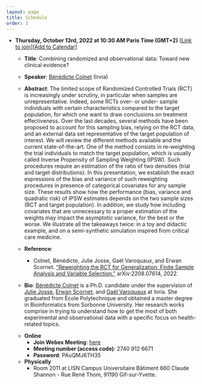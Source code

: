 ```yaml
---
layout: page
title: Schedule
order: 3
---
```


<!-- ## Upcoming Seminar Presentations -->
* **Thursday, October 13rd, 2022 at 10:30 AM Paris Time (GMT+2)** [[Link to join](https://inria.webex.com/inria-en/j.php?MTID=m681ecc947ddb24d1b08e910c960d67d1)][[Add to Calendar](/files/Colnet.ics)]
  - **Title**: Combining randomized and observational data: Toward new clinical evidence?
  - **Speaker**: [Bénédicte Colnet](https://benedictecolnet.github.io) (Inria)
  - **Abstract**: The limited scope of Randomized Controlled Trials (RCT) is increasingly under scrutiny, in particular when samples are unrepresentative. Indeed, some RCTs over- or under- sample individuals with certain characteristics compared to the target population, for which one want to draw conclusions on treatment effectiveness. Over the last decades, several methods have been proposed to account for this sampling bias, relying on the RCT data, and an external data set representative of the target population of interest. We will review the different methods available and the current state-of-the-art. One of the method consists in re-weighting the trial individuals to match the target population, which is usually called Inverse Propensity of Sampling Weighting (IPSW). Such procedures require an estimation of the ratio of two densities (trial and target distributions). In this presentation, we establish the exact expressions of the bias and variance of such reweighting procedures  in presence of categorical covariates for any sample size. These results show how the performance (bias, variance and quadratic risk) of IPSW estimates depends on the two sample sizes (RCT and target population). In addition, we study how including covariates that are unnecessary to a proper estimation of the weights may impact the asymptotic variance, for the best or the worse. We illustrate all the takeaways twice: in a toy and didactic example, and on a semi-synthetic simulation inspired from critical care medicine.

  - **Reference**: 
    * Colnet, Bénédicte, Julie Josse, Gaël Varoquaux, and Erwan Scornet. [“Reweighting the RCT for Generalization: Finite Sample Analysis and Variable Selection.”](https://arxiv.org/abs/2208.07614) arXiv:2208.07614, 2022. 


  - **Bio**: [Bénédicte Colnet](https://benedictecolnet.github.io) is a Ph.D. candidate under the supervision of [Julie Josse](http://juliejosse.com/), [Erwan Scornet](https://erwanscornet.github.io/), and [Gaël Varoquaux](http://gael-varoquaux.info/) at Inria. She graduated from École Polytechnique and obtained a master degree in Bioinformatics from Sorbonne University. Her research works comprise in trying to understand how to get the most of both experimental and observational data with a specific focus on health-related topics.

  * **Online**
    - **Join Webex Meeting**: [here](https://inria.webex.com/inria-en/j.php?MTID=m681ecc947ddb24d1b08e910c960d67d1)
    - **Meeting number (access code)**: 2740 912 6671
    - **Password**: PAuQMJ6TH35
  * **Physically**
    - Room 2011 at LISN Campus Universitaire Bâtiment 660 Claude Shannon - Rue René Thom, 91190 Gif-sur-Yvette.

  <!-- * **Document**
    - [Invitation](/files/causal_tau_seminar_benedicte_colnet.pdf) -->
